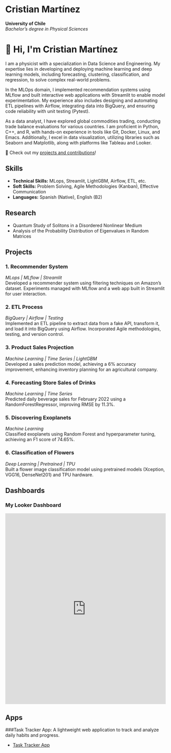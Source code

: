 # Cristian Martínez

  **University of Chile**  
  *Bachelor’s degree in Physical Sciences*
  
# 👋 Hi, I'm Cristian Martínez  

I am a physicist with a specialization in Data Science and Engineering. My expertise lies in developing and deploying machine learning and deep learning models, including forecasting, clustering, classification, and regression, to solve complex real-world problems.  

In the MLOps domain, I implemented recommendation systems using MLflow and built interactive web applications with Streamlit to enable model experimentation. My experience also includes designing and automating ETL pipelines with Airflow, integrating data into BigQuery, and ensuring code reliability with unit testing (Pytest).  

As a data analyst, I have explored global commodities trading, conducting trade balance evaluations for various countries. I am proficient in Python, C++, and R, with hands-on experience in tools like Git, Docker, Linux, and Emacs. Additionally, I excel in data visualization, utilizing libraries such as Seaborn and Matplotlib, along with platforms like Tableau and Looker.  

🚀 Check out my [projects and contributions](https://github.com/cristianBMJ)!  

## Skills  
- **Technical Skills:** MLops, Streamlit, LightGBM, Airflow, ETL, etc.  
- **Soft Skills:** Problem Solving, Agile Methodologies (Kanban), Effective Communication  
- **Languages:** Spanish (Native), English (B2)  

## Research  
- Quantum Study of Solitons in a Disordered Nonlinear Medium  
- Analysis of the Probability Distribution of Eigenvalues in Random Matrices  

## Projects  

### 1. **Recommender System**  
*MLops | MLflow | Streamlit*  
Developed a recommender system using filtering techniques on Amazon’s dataset. Experiments managed with MLflow and a web app built in Streamlit for user interaction.  

### 2. **ETL Process**  
*BigQuery | Airflow | Testing*  
Implemented an ETL pipeline to extract data from a fake API, transform it, and load it into BigQuery using Airflow. Incorporated Agile methodologies, testing, and version control.  

### 3. **Product Sales Projection**  
*Machine Learning | Time Series | LightGBM*  
Developed a sales prediction model, achieving a 6% accuracy improvement, enhancing inventory planning for an agricultural company.  

### 4. **Forecasting Store Sales of Drinks**  
*Machine Learning | Time Series*  
Predicted daily beverage sales for February 2022 using a RandomForestRegressor, improving RMSE by 11.3%.  

### 5. **Discovering Exoplanets**  
*Machine Learning*  
Classified exoplanets using Random Forest and hyperparameter tuning, achieving an F1 score of 74.65%.  

### 6. **Classification of Flowers**  
*Deep Learning | Pretrained | TPU*  
Built a flower image classification model using pretrained models (Xception, VGG16, DenseNet201) and TPU hardware.  

## Dashboards  

### My Looker Dashboard  
<iframe width="100%" height="600" src="https://lookerstudio.google.com/embed/u/0/reporting/337678f8-8ace-4915-b44e-515ef1c6f544/page/Ja7VE" frameborder="0" style="border:0" allowfullscreen></iframe>  

## Apps  

###Task Tracker App: A lightweight web application to track and analyze daily habits and progress.



- [Task Tracker App](https://task-tracker-app.streamlit.app/)  

